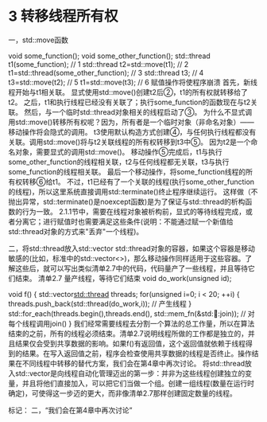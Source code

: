 3 转移线程所有权
==============================

一，std::move函数

void some_function();
void some_other_function();
std::thread t1(some_function);          // 1
std::thread t2=std::move(t1);           // 2
t1=std::thread(some_other_function);    // 3
std::thread t3;                         // 4
t3=std::move(t2);                       // 5
t1=std::move(t3);                       // 6 赋值操作将使程序崩溃
首先，新线程开始与t1相关联。
显式使用std::move()创建t2后②，t1的所有权就转移给了t2。
之后，t1和执行线程已经没有关联了；执行some_function的函数现在与t2关联。
然后，与一个临时std::thread对象相关的线程启动了③。
为什么不显式调用std::move()转移所有权呢？因为，所有者是一个临时对象（非命名对象）——移动操作将会隐式的调用。
t3使用默认构造方式创建④，与任何执行线程都没有关联。调用std::move()将与t2关联线程的所有权转移到t3中⑤。
因为t2是一个命名对象，需要显式的调用std::move()。
移动操作⑤完成后，t1与执行some_other_function的线程相关联，t2与任何线程都无关联，t3与执行some_function的线程相关联。
最后一个移动操作，将some_function线程的所有权转移⑥给t1。
不过，t1已经有了一个关联的线程(执行some_other_function的线程)，所以这里系统直接调用std::terminate()终止程序继续运行。
这样做（不抛出异常，std::terminate()是noexcept函数)是为了保证与std::thread的析构函数的行为一致。
2.1.1节中，需要在线程对象被析构前，显式的等待线程完成，或者分离它；进行赋值时也需要满足这些条件(说明：不能通过赋一个新值给std::thread对象的方式来"丢弃"一个线程)。


二，将std::thread放入std::vector
std::thread对象的容器，如果这个容器是移动敏感的(比如，标准中的std::vector<>)，那么移动操作同样适用于这些容器。了解这些后，就可以写出类似清单2.7中的代码，代码量产了一些线程，并且等待它们结束。
清单2.7 量产线程，等待它们结束
void do_work(unsigned id);

void f()
{
  std::vector<std::thread> threads;
  for(unsigned i=0; i < 20; ++i)
  {
    threads.push_back(std::thread(do_work,i)); // 产生线程
  } 
  std::for_each(threads.begin(),threads.end(),
                  std::mem_fn(&std::thread::join)); // 对每个线程调用join()
}
我们经常需要线程去分割一个算法的总工作量，所以在算法结束的之前，所有的线程必须结束。清单2.7说明线程所做的工作都是独立的，并且结果仅会受到共享数据的影响。如果f()有返回值，这个返回值就依赖于线程得到的结果。在写入返回值之前，程序会检查使用共享数据的线程是否终止。操作结果在不同线程中转移的替代方案，我们会在第4章中再次讨论。
将std::thread放入std::vector是向线程自动化管理迈出的第一步：并非为这些线程创建独立的变量，并且将他们直接加入，可以把它们当做一个组。创建一组线程(数量在运行时确定)，可使得这一步迈的更大，而非像清单2.7那样创建固定数量的线程。


标记：
二，“我们会在第4章中再次讨论”